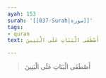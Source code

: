 ```yaml
---
ayah: 153
surah: '[[037-Surah|سورة]]'
tags:
- quran
text: أَصْطَفَى الْبَنَاتِ عَلَى الْبَنِينَ

---
```

> أَصْطَفَى الْبَنَاتِ عَلَى الْبَنِينَ
